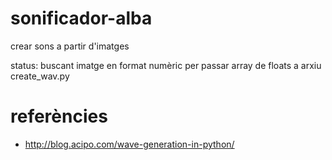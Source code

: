 # sonificador-alba
crear sons a partir d'imatges

status: buscant imatge en format numèric per passar array de floats a arxiu create_wav.py

# referències
- http://blog.acipo.com/wave-generation-in-python/
